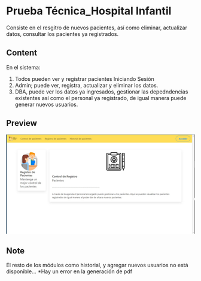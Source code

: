 # Prueba Técnica_Hospital Infantil
Consiste en el resgitro de nuevos pacientes, así como eliminar, actualizar datos, consultar los pacientes ya registrados.

## Content
En el sistema:
1. Todos pueden ver y registrar pacientes
Iniciando Sesión
2. Admin; puede ver, registra, actualizar y eliminar los datos.
3. DBA, puede ver los datos ya ingresados, gestionar las depedndencias existentes así como el personal ya registrado, de igual manera puede generar nuevos usuarios.

## Preview
![](/index.jpg)

## Note
El resto de los módulos como historial, y agregar nuevos usuarios no está disponible...
*Hay un error en la generación de pdf
